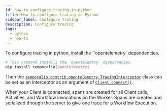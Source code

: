 ```yaml
---
id: how-to-configure-tracing-in-python
title: How to configure tracing in Python
sidebar_label: Configure tracing
description: Configure tracing
tags:
  - python
  - how-to
---
```


To configure tracing in python, install the ``opentelemetry` dependencies.

```bash
# This command installs the `opentelemtry` dependencies.
pip install temporalio[opentelemetry]
```

Then the [`temporalio.contrib.opentelemetry.TracingInterceptor`](https://python.temporal.io/temporalio.contrib.opentelemetry.TracingInterceptor.html) class can be set as an interceptor as an argument of [`Client.connect()`](https://python.temporal.io/temporalio.client.Client.html#connect).

When your Client is connected, spans are created for all Client calls, Activities, and Workflow invocations on the Worker. Spans are created and serialized through the server to give one trace for a Workflow Execution.

